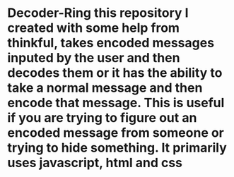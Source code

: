 # Decoder-Ring this repository I created with some help from thinkful, takes encoded messages inputed by the user and then decodes them or it has the ability to take a normal message and then encode that message. This is useful if you are trying to figure out an encoded message from someone or trying to hide something. It primarily uses javascript, html and css
